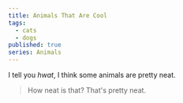 ```yaml
---
title: Animals That Are Cool
tags:
  - cats
  - dogs
published: true
series: Animals
---
```


I tell you *hwat*, I think some animals are pretty neat.

> How neat is that? That's pretty neat.

